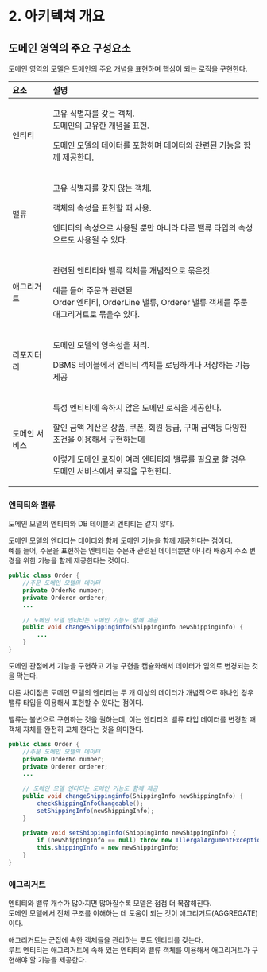 # 2. 아키텍쳐 개요

## 도메인 영역의 주요 구성요소

도메인 영역의 모델은 도메인의 주요 개념을 표현하며 핵심이 되는 로직을 구현한다.

<table>
  <thead>
    <tr>
      <th style="text-align:left"><b>&#xC694;&#xC18C;</b>
      </th>
      <th style="text-align:left"><b>&#xC124;&#xBA85;</b>
      </th>
    </tr>
  </thead>
  <tbody>
    <tr>
      <td style="text-align:left">&#xC5D4;&#xD2F0;&#xD2F0;</td>
      <td style="text-align:left">
        <p>&#xACE0;&#xC720; &#xC2DD;&#xBCC4;&#xC790;&#xB97C; &#xAC16;&#xB294; &#xAC1D;&#xCCB4;.
          <br
          />&#xB3C4;&#xBA54;&#xC778;&#xC758; &#xACE0;&#xC720;&#xD55C; &#xAC1C;&#xB150;&#xC744;
          &#xD45C;&#xD604;.</p>
        <p>&#xB3C4;&#xBA54;&#xC778; &#xBAA8;&#xB378;&#xC758; &#xB370;&#xC774;&#xD130;&#xB97C;
          &#xD3EC;&#xD568;&#xD558;&#xBA70; &#xB370;&#xC774;&#xD130;&#xC640; &#xAD00;&#xB828;&#xB41C;
          &#xAE30;&#xB2A5;&#xC744; &#xD568;&#xAED8; &#xC81C;&#xACF5;&#xD55C;&#xB2E4;.</p>
      </td>
    </tr>
    <tr>
      <td style="text-align:left">&#xBC38;&#xB958;</td>
      <td style="text-align:left">
        <p>&#xACE0;&#xC720; &#xC2DD;&#xBCC4;&#xC790;&#xB97C; &#xAC16;&#xC9C0; &#xC54A;&#xB294;
          &#xAC1D;&#xCCB4;.</p>
        <p>&#xAC1D;&#xCCB4;&#xC758; &#xC18D;&#xC131;&#xC744; &#xD45C;&#xD604;&#xD560;
          &#xB54C; &#xC0AC;&#xC6A9;.</p>
        <p>&#xC5D4;&#xD2F0;&#xD2F0;&#xC758; &#xC18D;&#xC131;&#xC73C;&#xB85C; &#xC0AC;&#xC6A9;&#xB420;
          &#xBFD0;&#xB9CC; &#xC544;&#xB2C8;&#xB77C; &#xB2E4;&#xB978; &#xBC38;&#xB958;
          &#xD0C0;&#xC785;&#xC758; &#xC18D;&#xC131;&#xC73C;&#xB85C;&#xB3C4; &#xC0AC;&#xC6A9;&#xB420;
          &#xC218; &#xC788;&#xB2E4;.</p>
      </td>
    </tr>
    <tr>
      <td style="text-align:left">&#xC560;&#xADF8;&#xB9AC;&#xAC70;&#xD2B8;</td>
      <td style="text-align:left">
        <p>&#xAD00;&#xB828;&#xB41C; &#xC5D4;&#xD2F0;&#xD2F0;&#xC640; &#xBC38;&#xB958;
          &#xAC1D;&#xCCB4;&#xB97C; &#xAC1C;&#xB150;&#xC801;&#xC73C;&#xB85C; &#xBB36;&#xC740;&#xAC83;.</p>
        <p>&#xC608;&#xB97C; &#xB4E4;&#xC5B4; &#xC8FC;&#xBB38;&#xACFC; &#xAD00;&#xB828;&#xB41C;
          <br
          />Order &#xC5D4;&#xD2F0;&#xD2F0;, OrderLine &#xBC38;&#xB958;, Orderer &#xBC38;&#xB958;
          &#xAC1D;&#xCCB4;&#xB97C; &#xC8FC;&#xBB38; &#xC560;&#xADF8;&#xB9AC;&#xAC70;&#xD2B8;&#xB85C;
          &#xBB36;&#xC744;&#xC218; &#xC788;&#xB2E4;.</p>
      </td>
    </tr>
    <tr>
      <td style="text-align:left">&#xB9AC;&#xD3EC;&#xC9C0;&#xD130;&#xB9AC;</td>
      <td style="text-align:left">
        <p>&#xB3C4;&#xBA54;&#xC778; &#xBAA8;&#xB378;&#xC758; &#xC601;&#xC18D;&#xC131;&#xC744;
          &#xCC98;&#xB9AC;.</p>
        <p>DBMS &#xD14C;&#xC774;&#xBE14;&#xC5D0;&#xC11C; &#xC5D4;&#xD2F0;&#xD2F0;
          &#xAC1D;&#xCCB4;&#xB97C; &#xB85C;&#xB529;&#xD558;&#xAC70;&#xB098; &#xC800;&#xC7A5;&#xD558;&#xB294;
          &#xAE30;&#xB2A5; &#xC81C;&#xACF5;</p>
      </td>
    </tr>
    <tr>
      <td style="text-align:left">&#xB3C4;&#xBA54;&#xC778; &#xC11C;&#xBE44;&#xC2A4;</td>
      <td style="text-align:left">
        <p>&#xD2B9;&#xC815; &#xC5D4;&#xD2F0;&#xD2F0;&#xC5D0; &#xC18D;&#xD558;&#xC9C0;
          &#xC54A;&#xC740; &#xB3C4;&#xBA54;&#xC778; &#xB85C;&#xC9C1;&#xC744; &#xC81C;&#xACF5;&#xD55C;&#xB2E4;.</p>
        <p>&#xD560;&#xC778; &#xAE08;&#xC561; &#xACC4;&#xC0B0;&#xC740; &#xC0C1;&#xD488;,
          &#xCFE0;&#xD3F0;, &#xD68C;&#xC6D0; &#xB4F1;&#xAE09;, &#xAD6C;&#xB9E4; &#xAE08;&#xC561;&#xB4F1;
          &#xB2E4;&#xC591;&#xD55C; &#xC870;&#xAC74;&#xC744; &#xC774;&#xC6A9;&#xD574;&#xC11C;
          &#xAD6C;&#xD604;&#xD558;&#xB294;&#xB370;</p>
        <p>&#xC774;&#xB807;&#xAC8C; &#xB3C4;&#xBA54;&#xC778; &#xB85C;&#xC9C1;&#xC774;
          &#xC5EC;&#xB7EC; &#xC5D4;&#xD2F0;&#xD2F0;&#xC640; &#xBC38;&#xB958;&#xB97C;
          &#xD544;&#xC694;&#xB85C; &#xD560; &#xACBD;&#xC6B0;
          <br />&#xB3C4;&#xBA54;&#xC778; &#xC11C;&#xBE44;&#xC2A4;&#xC5D0;&#xC11C; &#xB85C;&#xC9C1;&#xC744;
          &#xAD6C;&#xD604;&#xD55C;&#xB2E4;.</p>
      </td>
    </tr>
  </tbody>
</table>

### 엔티티와 밸류

도메인 모델의 엔티티와 DB 테이블의 엔티티는 같지 않다.

도메인 모델의 엔티티는 데이터와 함께 도메인 기능을 함께 제공한다는 점이다.  
예를 들어, 주문을 표현하는 엔티티는 주문과 관련된 데이터뿐만 아니라 배송지 주소 변경을 위한 기능을 함께 제공한다는 것이다.

```java
public class Order {
    //주문 도메인 모델의 데이터
    private OrderNo number;
    private Orderer orderer;
    ...
    
    // 도메인 모델 엔티티는 도메인 기능도 함께 제공
    public void changeShippinginfo(ShippingInfo newShippingInfo) {
        ...
    }
}
```

도메인 관점에서 기능을 구현하고 기능 구현을 캡슐화해서 데이터가 임의로 변경되는 것을 막는다.

다른 차이점은 도메인 모델의 엔티티는 두 개 이상의 데이터가 개념적으로 하나인 경우 밸류 타입을 이용해서 표현할 수 있다는 점이다.

밸류는 불변으로 구현하는 것을 권하는데, 이는 엔티티의 밸류 타입 데이터를 변경할 때 객체 자체를 완전히 교체 한다는 것을 의미한다.

```java
public class Order {
    //주문 도메인 모델의 데이터
    private OrderNo number;
    private Orderer orderer;
    ...
    
    // 도메인 모델 엔티티는 도메인 기능도 함께 제공
    public void changeShippinginfo(ShippingInfo newShippingInfo) {
        checkShippingInfoChangeable();
        setShippingInfo(newShippingInfo);
    }
    
    private void setShippingInfo(ShippingInfo newShippingInfo) {
        if (newShippingInfo == null) throw new IllergalArgumentException();
        this.shippingInfo = new newShippingInfo;
    }
}
```

### 애그리거트

엔티티와 밸류 개수가 많아지면 많아질수록 모델은 점점 더 복잡해진다.  
도메인 모델에서 전체 구조를 이해하는 데 도움이 되는 것이 애그리거트\(AGGREGATE\) 이다.

애그리거트는 군집에 속한 객체들을 관리하는 루트 엔티티를 갖는다.  
루트 엔티티는 애그리거트에 속해 있는 엔티티와 밸류 객체를 이용해서 애그리거트가 구현해야 할 기능을 제공한다.

